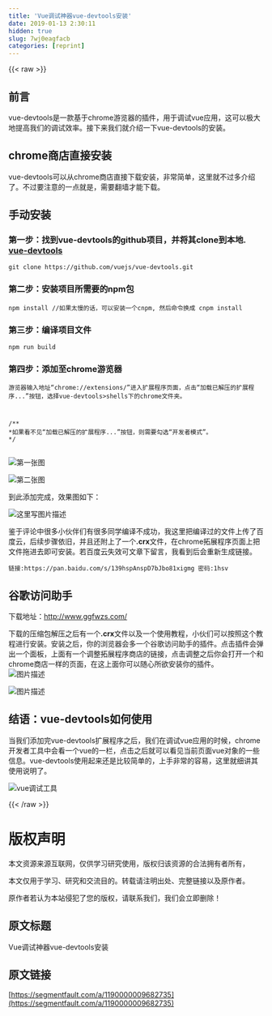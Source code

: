 ```yaml
---
title: 'Vue调试神器vue-devtools安装' 
date: 2019-01-13 2:30:11
hidden: true
slug: 7wj0eagfacb
categories: [reprint]
---
```


{{< raw >}}

                    
<h2 id="articleHeader0">前言</h2>
<p>vue-devtools是一款基于chrome游览器的插件，用于调试vue应用，这可以极大地提高我们的调试效率。接下来我们就介绍一下vue-devtools的安装。</p>
<h2 id="articleHeader1">chrome商店直接安装</h2>
<p>vue-devtools可以从chrome商店直接下载安装，非常简单，这里就不过多介绍了。不过要注意的一点就是，需要翻墙才能下载。</p>
<h2 id="articleHeader2">手动安装</h2>
<h3 id="articleHeader3">第一步：找到vue-devtools的github项目，并将其clone到本地. <a href="https://github.com/vuejs/vue-devtools" rel="nofollow noreferrer" target="_blank">vue-devtools</a>
</h3>
<div class="widget-codetool" style="display:none;">
      <div class="widget-codetool--inner">
      <span class="selectCode code-tool" data-toggle="tooltip" data-placement="top" title="" data-original-title="全选"></span>
      <span type="button" class="copyCode code-tool" data-toggle="tooltip" data-placement="top" data-clipboard-text="git clone https://github.com/vuejs/vue-devtools.git" title="" data-original-title="复制"></span>
      <span type="button" class="saveToNote code-tool" data-toggle="tooltip" data-placement="top" title="" data-original-title="放进笔记"></span>
      </div>
      </div><pre class="hljs crmsh"><code style="word-break: break-word; white-space: initial;">git <span class="hljs-keyword">clone</span> <span class="hljs-title">https</span>://github.com/vuejs/vue-devtools.git</code></pre>
<h3 id="articleHeader4">第二步：安装项目所需要的npm包</h3>
<div class="widget-codetool" style="display:none;">
      <div class="widget-codetool--inner">
      <span class="selectCode code-tool" data-toggle="tooltip" data-placement="top" title="" data-original-title="全选"></span>
      <span type="button" class="copyCode code-tool" data-toggle="tooltip" data-placement="top" data-clipboard-text="npm install   //如果太慢的话，可以安装一个cnpm, 然后命令换成 cnpm install" title="" data-original-title="复制"></span>
      <span type="button" class="saveToNote code-tool" data-toggle="tooltip" data-placement="top" title="" data-original-title="放进笔记"></span>
      </div>
      </div><pre class="hljs cmake"><code style="word-break: break-word; white-space: initial;">npm <span class="hljs-keyword">install</span>   //如果太慢的话，可以安装一个cnpm, 然后命令换成 cnpm <span class="hljs-keyword">install</span></code></pre>
<h3 id="articleHeader5">第三步：编译项目文件</h3>
<div class="widget-codetool" style="display:none;">
      <div class="widget-codetool--inner">
      <span class="selectCode code-tool" data-toggle="tooltip" data-placement="top" title="" data-original-title="全选"></span>
      <span type="button" class="copyCode code-tool" data-toggle="tooltip" data-placement="top" data-clipboard-text="npm run build" title="" data-original-title="复制"></span>
      <span type="button" class="saveToNote code-tool" data-toggle="tooltip" data-placement="top" title="" data-original-title="放进笔记"></span>
      </div>
      </div><pre class="hljs dockerfile"><code style="word-break: break-word; white-space: initial;">npm <span class="hljs-keyword">run</span><span class="bash"> build</span></code></pre>
<h3 id="articleHeader6">第四步：添加至chrome游览器</h3>
<div class="widget-codetool" style="display:none;">
      <div class="widget-codetool--inner">
      <span class="selectCode code-tool" data-toggle="tooltip" data-placement="top" title="" data-original-title="全选"></span>
      <span type="button" class="copyCode code-tool" data-toggle="tooltip" data-placement="top" data-clipboard-text="游览器输入地址“chrome://extensions/”进入扩展程序页面，点击“加载已解压的扩展程序...”按钮，选择vue-devtools>shells下的chrome文件夹。

/**
*如果看不见“加载已解压的扩展程序...”按钮，则需要勾选“开发者模式”。
*/" title="" data-original-title="复制"></span>
      <span type="button" class="saveToNote code-tool" data-toggle="tooltip" data-placement="top" title="" data-original-title="放进笔记"></span>
      </div>
      </div><pre class="hljs less"><code>游览器输入地址“<span class="hljs-attribute">chrome</span>:<span class="hljs-comment">//extensions/”进入扩展程序页面，点击“加载已解压的扩展程序...”按钮，选择vue-devtools&gt;shells下的chrome文件夹。</span>

<span class="hljs-comment">/**
*如果看不见“加载已解压的扩展程序...”按钮，则需要勾选“开发者模式”。
*/</span></code></pre>
<p><span class="img-wrap"><img data-src="/img/remote/1460000009682738?w=969&amp;h=345" src="https://static.alili.tech/img/remote/1460000009682738?w=969&amp;h=345" alt="第一张图" title="第一张图" style="cursor: pointer;"></span></p>
<p><span class="img-wrap"><img data-src="/img/remote/1460000009682739?w=738&amp;h=412" src="https://static.alili.tech/img/remote/1460000009682739?w=738&amp;h=412" alt="第二张图" title="第二张图" style="cursor: pointer;"></span></p>
<p>到此添加完成，效果图如下：</p>
<p><span class="img-wrap"><img data-src="/img/remote/1460000009682740?w=958&amp;h=293" src="https://static.alili.tech/img/remote/1460000009682740?w=958&amp;h=293" alt="这里写图片描述" title="这里写图片描述" style="cursor: pointer;"></span></p>
<p>鉴于评论中很多小伙伴们有很多同学编译不成功，我这里把编译过的文件上传了百度云，后续步骤依旧，并且还附上了一个<strong>.crx</strong>文件，在chrome拓展程序页面上把文件拖进去即可安装。若百度云失效可文章下留言，我看到后会重新生成链接。</p>
<div class="widget-codetool" style="display:none;">
      <div class="widget-codetool--inner">
      <span class="selectCode code-tool" data-toggle="tooltip" data-placement="top" title="" data-original-title="全选"></span>
      <span type="button" class="copyCode code-tool" data-toggle="tooltip" data-placement="top" data-clipboard-text=" 链接:https://pan.baidu.com/s/139hspAnspD7bJbo81xigmg  密码:1hsv" title="" data-original-title="复制"></span>
      <span type="button" class="saveToNote code-tool" data-toggle="tooltip" data-placement="top" title="" data-original-title="放进笔记"></span>
      </div>
      </div><pre class="hljs elixir"><code style="word-break: break-word; white-space: initial;"> 链接<span class="hljs-symbol">:https</span><span class="hljs-symbol">://pan</span>.baidu.com/s/<span class="hljs-number">139</span>hspAnspD7bJbo81xigmg  密码<span class="hljs-symbol">:</span><span class="hljs-number">1</span>hsv</code></pre>
<h2 id="articleHeader7">谷歌访问助手</h2>
<p>下载地址：<a href="http://www.ggfwzs.com/" rel="nofollow noreferrer" target="_blank">http://www.ggfwzs.com/</a></p>
<p>下载的压缩包解压之后有一个<strong>.crx</strong>文件以及一个使用教程，小伙们可以按照这个教程进行安装。安装之后，你的浏览器会多一个谷歌访问助手的插件。点击插件会弹出一个面板，上面有一个调整拓展程序商店的链接，点击调整之后你会打开一个和chrome商店一样的页面，在这上面你可以随心所欲安装你的插件。<br><span class="img-wrap"><img data-src="/img/bVbg1ky?w=662&amp;h=540" src="https://static.alili.tech/img/bVbg1ky?w=662&amp;h=540" alt="图片描述" title="图片描述" style="cursor: pointer;"></span></p>
<p><span class="img-wrap"><img data-src="/img/bVbg1kt?w=2874&amp;h=1718" src="https://static.alili.tech/img/bVbg1kt?w=2874&amp;h=1718" alt="图片描述" title="图片描述" style="cursor: pointer;"></span></p>
<h2 id="articleHeader8">结语：vue-devtools如何使用</h2>
<p>当我们添加完vue-devtools扩展程序之后，我们在调试vue应用的时候，chrome开发者工具中会看一个vue的一栏，点击之后就可以看见当前页面vue对象的一些信息。vue-devtools使用起来还是比较简单的，上手非常的容易，这里就细讲其使用说明了。</p>
<p><span class="img-wrap"><img data-src="/img/remote/1460000009682741?w=997&amp;h=547" src="https://static.alili.tech/img/remote/1460000009682741?w=997&amp;h=547" alt="vue调试工具" title="vue调试工具" style="cursor: pointer;"></span></p>

                
{{< /raw >}}

# 版权声明
本文资源来源互联网，仅供学习研究使用，版权归该资源的合法拥有者所有，

本文仅用于学习、研究和交流目的。转载请注明出处、完整链接以及原作者。

原作者若认为本站侵犯了您的版权，请联系我们，我们会立即删除！

## 原文标题
Vue调试神器vue-devtools安装

## 原文链接
[https://segmentfault.com/a/1190000009682735](https://segmentfault.com/a/1190000009682735)

